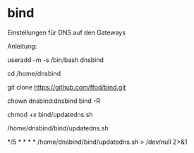 # bind

Einstellungen für DNS auf den Gateways



Anleitung:

useradd -m -s /bin/bash dnsbind


cd /home/dnsbind

git clone https://github.com/ffod/bind.git

chown dnsbind:dnsbind bind -R

chmod +x bind/updatedns.sh

/home/dnsbind/bind/updatedns.sh


*/5 * * * * /home/dnsbind/bind/updatedns.sh > /dev/null 2>&1

